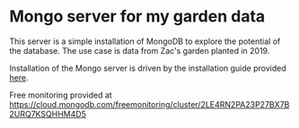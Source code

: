 # Mongo server for my garden data

This server is a simple installation of MongoDB to explore the
potential of the database.  The use case is data from Zac's garden
planted in 2019.

Installation of the Mongo server is driven by the installation guide
provided [here](https://docs.mongodb.com/manual/tutorial/install-mongodb-on-ubuntu/).

Free monitoring provided at https://cloud.mongodb.com/freemonitoring/cluster/2LE4RN2PA23P27BX7B2URQ7KSQHHM4D5



